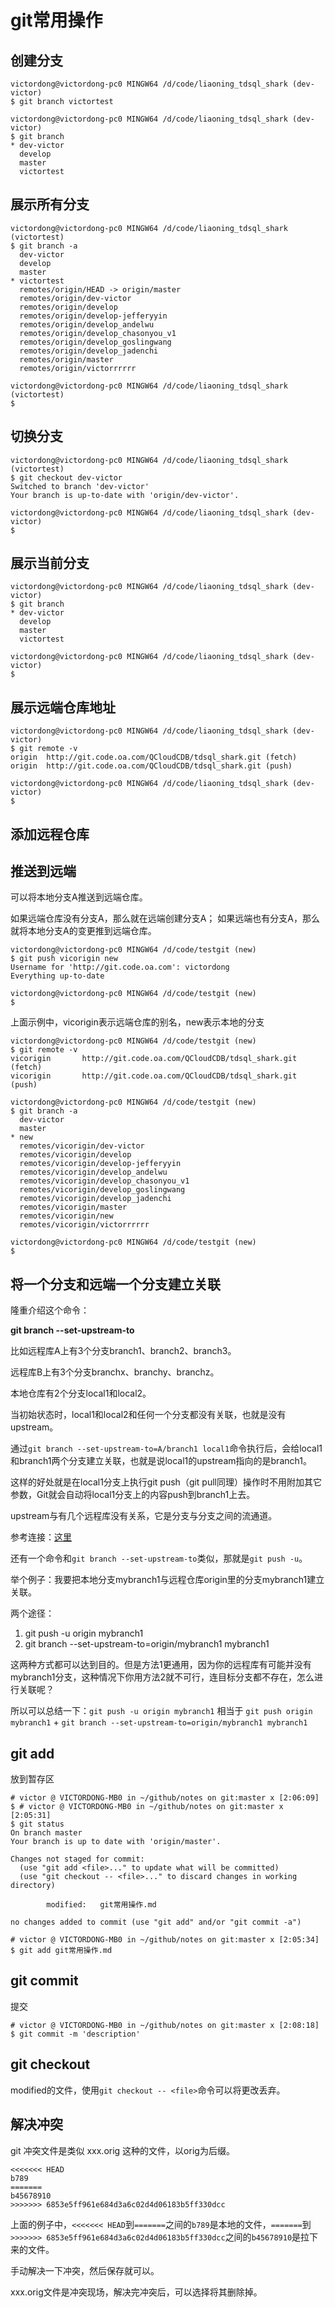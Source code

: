 # git常用操作 #

## 创建分支 ##

	victordong@victordong-pc0 MINGW64 /d/code/liaoning_tdsql_shark (dev-victor)
	$ git branch victortest
	
	victordong@victordong-pc0 MINGW64 /d/code/liaoning_tdsql_shark (dev-victor)
	$ git branch
	* dev-victor
	  develop
	  master
	  victortest

## 展示所有分支 ##


	victordong@victordong-pc0 MINGW64 /d/code/liaoning_tdsql_shark (victortest)
	$ git branch -a
	  dev-victor
	  develop
	  master
	* victortest
	  remotes/origin/HEAD -> origin/master
	  remotes/origin/dev-victor
	  remotes/origin/develop
	  remotes/origin/develop-jefferyyin
	  remotes/origin/develop_andelwu
	  remotes/origin/develop_chasonyou_v1
	  remotes/origin/develop_goslingwang
	  remotes/origin/develop_jadenchi
	  remotes/origin/master
	  remotes/origin/victorrrrrr
	
	victordong@victordong-pc0 MINGW64 /d/code/liaoning_tdsql_shark (victortest)
	$
## 切换分支 ##

	victordong@victordong-pc0 MINGW64 /d/code/liaoning_tdsql_shark (victortest)
	$ git checkout dev-victor
	Switched to branch 'dev-victor'
	Your branch is up-to-date with 'origin/dev-victor'.
	
	victordong@victordong-pc0 MINGW64 /d/code/liaoning_tdsql_shark (dev-victor)
	$

## 展示当前分支 ##

	victordong@victordong-pc0 MINGW64 /d/code/liaoning_tdsql_shark (dev-victor)
	$ git branch
	* dev-victor
	  develop
	  master
	  victortest
	
	victordong@victordong-pc0 MINGW64 /d/code/liaoning_tdsql_shark (dev-victor)
	$
## 展示远端仓库地址 ##

	victordong@victordong-pc0 MINGW64 /d/code/liaoning_tdsql_shark (dev-victor)
	$ git remote -v
	origin  http://git.code.oa.com/QCloudCDB/tdsql_shark.git (fetch)
	origin  http://git.code.oa.com/QCloudCDB/tdsql_shark.git (push)
	
	victordong@victordong-pc0 MINGW64 /d/code/liaoning_tdsql_shark (dev-victor)
	$
	
## 添加远程仓库 ##

## 推送到远端 ##

可以将本地分支A推送到远端仓库。

如果远端仓库没有分支A，那么就在远端创建分支A；
如果远端也有分支A，那么就将本地分支A的变更推到远端仓库。

	victordong@victordong-pc0 MINGW64 /d/code/testgit (new)
	$ git push vicorigin new
	Username for 'http://git.code.oa.com': victordong
	Everything up-to-date
	
	victordong@victordong-pc0 MINGW64 /d/code/testgit (new)
	$


上面示例中，vicorigin表示远端仓库的别名，new表示本地的分支

	victordong@victordong-pc0 MINGW64 /d/code/testgit (new)
	$ git remote -v
	vicorigin       http://git.code.oa.com/QCloudCDB/tdsql_shark.git (fetch)
	vicorigin       http://git.code.oa.com/QCloudCDB/tdsql_shark.git (push)
	
	victordong@victordong-pc0 MINGW64 /d/code/testgit (new)
	$ git branch -a
	  dev-victor
	  master
	* new
	  remotes/vicorigin/dev-victor
	  remotes/vicorigin/develop
	  remotes/vicorigin/develop-jefferyyin
	  remotes/vicorigin/develop_andelwu
	  remotes/vicorigin/develop_chasonyou_v1
	  remotes/vicorigin/develop_goslingwang
	  remotes/vicorigin/develop_jadenchi
	  remotes/vicorigin/master
	  remotes/vicorigin/new
	  remotes/vicorigin/victorrrrrr
	
	victordong@victordong-pc0 MINGW64 /d/code/testgit (new)
	$

## 将一个分支和远端一个分支建立关联 ##

隆重介绍这个命令：

**git branch --set-upstream-to**

比如远程库A上有3个分支branch1、branch2、branch3。

远程库B上有3个分支branchx、branchy、branchz。

本地仓库有2个分支local1和local2。

当初始状态时，local1和local2和任何一个分支都没有关联，也就是没有upstream。

通过`git branch --set-upstream-to=A/branch1 local1`命令执行后，会给local1和branch1两个分支建立关联，也就是说local1的upstream指向的是branch1。

这样的好处就是在local1分支上执行git push（git pull同理）操作时不用附加其它参数，Git就会自动将local1分支上的内容push到branch1上去。

upstream与有几个远程库没有关系，它是分支与分支之间的流通道。

参考连接：[这里](https://www.zhihu.com/question/20019419)

还有一个命令和`git branch --set-upstream-to`类似，那就是`git push -u`。

举个例子：我要把本地分支mybranch1与远程仓库origin里的分支mybranch1建立关联。

两个途径：

1. git push -u origin mybranch1
2. git branch --set-upstream-to=origin/mybranch1 mybranch1

这两种方式都可以达到目的。但是方法1更通用，因为你的远程库有可能并没有mybranch1分支，这种情况下你用方法2就不可行，连目标分支都不存在，怎么进行关联呢？

所以可以总结一下：`git push -u origin mybranch1` 相当于  `git push origin mybranch1` + `git branch --set-upstream-to=origin/mybranch1 mybranch1`

## git add ##

放到暂存区

	# victor @ VICTORDONG-MB0 in ~/github/notes on git:master x [2:06:09] 
	$ # victor @ VICTORDONG-MB0 in ~/github/notes on git:master x [2:05:31] 
	$ git status
	On branch master
	Your branch is up to date with 'origin/master'.
	
	Changes not staged for commit:
	  (use "git add <file>..." to update what will be committed)
	  (use "git checkout -- <file>..." to discard changes in working directory)
	
	        modified:   git常用操作.md
	
	no changes added to commit (use "git add" and/or "git commit -a")
	
	# victor @ VICTORDONG-MB0 in ~/github/notes on git:master x [2:05:34]
	$ git add git常用操作.md
	
## git commit ##
提交

	# victor @ VICTORDONG-MB0 in ~/github/notes on git:master x [2:08:18] 
	$ git commit -m 'description'
	
## git checkout ##

modified的文件，使用`git checkout -- <file>`命令可以将更改丢弃。

## 解决冲突 ##

git 冲突文件是类似 xxx.orig 这种的文件，以orig为后缀。

	<<<<<<< HEAD
	b789
	=======
	b45678910
	>>>>>>> 6853e5ff961e684d3a6c02d4d06183b5ff330dcc

上面的例子中，`<<<<<<< HEAD`到`=======`之间的`b789`是本地的文件，`=======`到`>>>>>>> 6853e5ff961e684d3a6c02d4d06183b5ff330dcc`之间的`b45678910`是拉下来的文件。

手动解决一下冲突，然后保存就可以。

xxx.orig文件是冲突现场，解决完冲突后，可以选择将其删除掉。